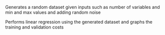 Generates a random dataset given inputs such as number of variables and min and max values and adding random noise

Performs linear regression using the generated dataset and graphs the training and validation costs